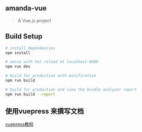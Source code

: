## amanda-vue

> A Vue.js project

## Build Setup

``` bash
# install dependencies
npm install

# serve with hot reload at localhost:8080
npm run dev

# build for production with minification
npm run build

# build for production and view the bundle analyzer report
npm run build --report
```

## 使用vuepress 来撰写文档
[vuepress教程](https://vuepress.vuejs.org/)

